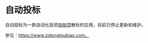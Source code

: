 # 自动投标

自动投标为一款自动化投资<a href="https://www.ppdai.com/help/aboutus" target="_blank">拍拍贷</a>散标的应用，目前已停止更新和维护。

参见：https://www.zidongtoubiao.com。

